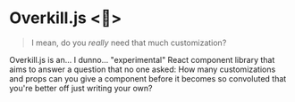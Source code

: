 # Overkill.js <🫠>

> I mean, do you *really* need that much customization?

Overkill.js is an... I dunno... "experimental" React component library that aims to answer a question that no one asked: How many customizations and props can you give a component before it becomes so convoluted that you're better off just writing your own?
